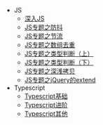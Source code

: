 - JS
  - [深入JS](/JS/js-basic.md)
  - [JS专题之防抖](/JS/js-special-debounce.md)
  - [JS专题之节流](/JS/js-special-throttle.md)
  - [JS专题之数组去重](/JS/js-special-array-unique.md)
  - [JS专题之类型判断（上）](/JS/js-special-type-judge1.md)
  - [JS专题之类型判断（下）](/JS/js-special-type-judge2.md)
  - [JS专题之深浅拷贝](/JS/js-special-deepCopy.md)
  - [JS专题之jQuery的extend](/JS/js-special-jq-extend.md)
- Typescript  
  - [Typescript基础](/JS/ts-basic.md)
  - [Typescript进阶](/JS/ts-advance.md)
  - [Typescript其他](/JS/ts-other.md)